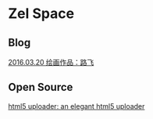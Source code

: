 # Zel Space

## Blog

[2016.03.20 绘画作品：路飞](./source/lufei.md)

## Open Source

[html5 uploader: an elegant html5 uploader](./open/uploader/index.html)
